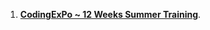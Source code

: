 1. [**CodingExPo ~ 12 Weeks Summer Training**](https://git.arsh.dev/arshsahzad/Certificates/src/main/CodingExpo/01.pdf).
